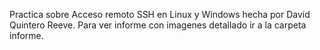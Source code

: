 Practica sobre Acceso remoto SSH en Linux y Windows hecha por David Quintero Reeve.
Para ver informe con imagenes detallado ir a la carpeta informe.

